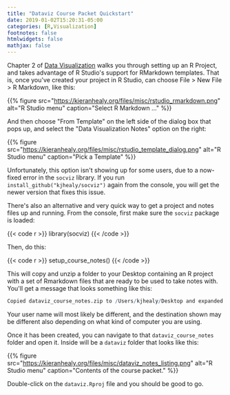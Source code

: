 ```yaml
---
title: "Dataviz Course Packet Quickstart"
date: 2019-01-02T15:20:31-05:00
categories: [R,Visualization]
footnotes: false
htmlwidgets: false
mathjax: false
---
```


Chapter 2 of [Data Visualization](https://www.amazon.com/Data-Visualization-Introduction-Kieran-Healy/dp/0691181624) walks you through setting up an R Project, and takes advantage of R Studio's support for RMarkdown templates. That is, once you've created your project in R Studio, can choose File > New File > R Markdown, like this:


{{% figure src="https://kieranhealy.org/files/misc/rstudio_rmarkdown.png" alt="R Studio menu" caption="Select R Markdown ..." %}}

And then choose "From Template" on the left side of the dialog box that pops up, and select the "Data Visualization Notes" option on the right: 

{{% figure src="https://kieranhealy.org/files/misc/rstudio_template_dialog.png" alt="R Studio menu" caption="Pick a Template" %}}

Unfortunately, this option isn't showing up for some users, due to a now-fixed error in the `socviz` library. If you run `install_github("kjhealy/socviz")` again from the console, you will get the newer version that fixes this issue.

There's also an alternative and very quick way to get a project and notes files up and running. From the console, first make sure the `socviz` package is loaded:

{{< code r >}}
library(socviz)
{{< /code >}}

Then, do this: 

{{< code r >}}
setup_course_notes()
{{< /code >}}

This will copy and unzip a folder to your Desktop containing an R project with a set of Rmarkdown files that are ready to be used to take notes with. You'll get a message that looks something like this: 

``` r
Copied dataviz_course_notes.zip to /Users/kjhealy/Desktop and expanded it into /Users/kjhealy/Desktop/dataviz_course_notes
```

Your user name will most likely be different, and the destination shown may be different also depending on what kind of computer you are using. 

Once it has been created, you can navigate to that `dataviz_course_notes` folder and open it. Inside will be a `dataviz` folder that looks like this:


{{% figure src="https://kieranhealy.org/files/misc/dataviz_notes_listing.png" alt="R Studio menu" caption="Contents of the course packet." %}}

Double-click on the `dataviz.Rproj` file and you should be good to go.
